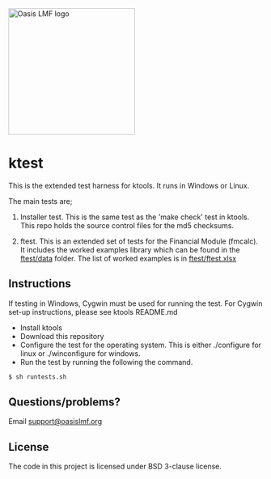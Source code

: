 <img src="https://oasislmf.org/packages/oasis_theme_package/themes/oasis_theme/assets/src/oasis-lmf-colour.png" alt="Oasis LMF logo" width="250"/>

# ktest

This is the extended test harness for ktools. It runs in Windows or Linux. 

The main tests are;

1) Installer test.  This is the same test as the 'make check' test in ktools.  This repo holds the source control files for the md5 checksums.

2) ftest. This is an extended set of tests for the Financial Module (fmcalc).  It includes the worked examples library which can be found in the [ftest/data](ftest/data/) folder.  The list of worked examples is in [ftest/ftest.xlsx](ftest/ftest.xlsx)

## Instructions

If testing in Windows, Cygwin must be used for running the test. For Cygwin set-up instructions, please see ktools README.md

* Install ktools
* Download this repository
* Configure the test for the operating system. This is either ./configure for linux or ./winconfigure for windows.
* Run the test by running the following the command.

``` sh
$ sh runtests.sh
```

## Questions/problems?

Email support@oasislmf.org

## License
The code in this project is licensed under BSD 3-clause license.
